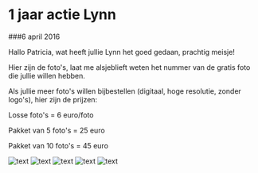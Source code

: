 1 jaar actie Lynn
=================

###6 april 2016

Hallo Patricia, wat heeft jullie Lynn het goed gedaan, prachtig meisje!

Hier zijn de foto's, laat me alsjeblieft weten het nummer van de gratis foto die jullie willen hebben.

Als jullie meer foto's willen bijbestellen (digitaal, hoge resolutie, zonder logo's), hier zijn de prijzen:

Losse foto's = 6 euro/foto

Pakket van 5 foto's = 25 euro

Pakket van 10 foto's = 45 euro

![text](/img/blog/1-jaar-actie-lynn/1.jpg)
![text](/img/blog/1-jaar-actie-lynn/2.jpg)
![text](/img/blog/1-jaar-actie-lynn/3.jpg)
![text](/img/blog/1-jaar-actie-lynn/4.jpg)
![text](/img/blog/1-jaar-actie-lynn/5.jpg)
